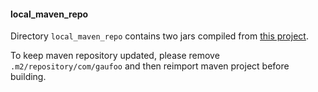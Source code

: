 #### local_maven_repo

Directory `local_maven_repo` contains two jars compiled from [this project](https://github.com/zhongzc/sst).

To keep maven repository updated, please remove `.m2/repository/com/gaufoo`  and then reimport maven project before building.

